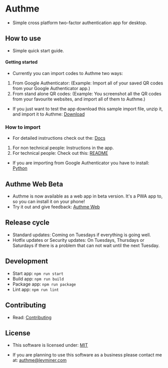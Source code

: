# Authme

-   Simple cross platform two-factor authentication app for desktop.

## How to use

-   Simple quick start guide.

#### Getting started

-   Currently you can import codes to Authme two ways:

1. From Google Authenticator: (Example: Import all of your saved QR codes from your Google Authenticator app.)
1. From stand alone QR codes: (Example: You screenshot all the QR codes from your favourite websites, and import all of them to Authme.)

-   If you just want to test the app download this sample import file, unzip it, and import it to Authme: [Download](https://github.com/Levminer/authme/blob/main/sample/authme_import_sample.zip?raw=true)

### How to import

-   For detailed instructions check out the: [Docs](https://docs.authme.levminer.com/#/import?id=import)

1.  For non technical people: Instructions in the app.
1.  For technical people: Check out this: [README](https://github.com/Levminer/authme/blob/main/extract/README.md)

-   If you are importing from Google Authenticator you have to install: [Python](https://www.python.org/downloads/)

## Authme Web Beta

-   Authme is now available as a web app in beta version. It's a PWA app to, so you can install it on your phone!
-   Try it out and give feedback: [Authme Web](https://github.com/levminer/authme-web)

## Release cycle

-   Standard updates: Coming on Tuesdays if everything is going well.
-   Hotfix updates or Security updates: On Tuesdays, Thursdays or Saturdays if there is a problem that can not wait until the next Tuesday.

## Development

-   Start app: `npm run start`
-   Build app: `npm run build`
-   Package app: `npm run package`
-   Lint app: `npm run lint`

## Contributing

-   Read: [Contributing](https://github.com/Levminer/authme/blob/main/.github/CONTRIBUTING.md)

## License

-   This software is licensed under: [MIT](https://github.com/Levminer/authme/blob/main/LICENSE.md)

-   If you are planning to use this software as a business please contact me at: <authme@levminer.com>
